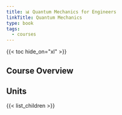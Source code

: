 ```yaml
---
title: 📊 Quantum Mechanics for Engineers
linkTitle: Quantum Mechanics
type: book
tags:
  - courses
---
```

{{< toc hide_on="xl" >}}

## Course Overview

## Units

{{< list_children >}}
